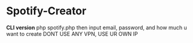 # Spotify-Creator
**CLI version**
php spotify.php
then input email, password, and how much u want to create
DONT USE ANY VPN, USE UR OWN IP
